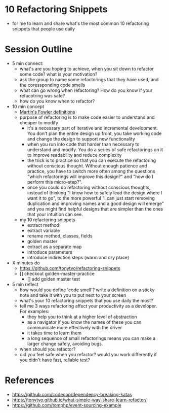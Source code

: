 # 10 Refactoring Snippets
- for me to learn and share what's the most common 10 refactoring snippets that people use daily
# Session Outline
- 5 min connect: 
  - what's are you hoping to achieve, when you sit down to refactor some code? what is your motivation?
  - ask the group to name some refactorings that they have used, and the coressponding code smells
  - what can go wrong when refactoring? How do you know if your refacotring was safe?
  - how do you know when to refactor?
- 10 min concept
  - [Martin's Fowler definitions](https://martinfowler.com/bliki/DefinitionOfRefactoring.html)
  - purpose of refactoring is to make code easier to understand and cheaper to modify
    - it's a necessary part of iterative and incremental development. You don't plan the entire design up front, you take working code and change the design to support new functionality
    - when you run into code that harder than necessary to understand and modify. You do a series of safe refactorings on it to improve readability and reduce complexity
    - the trick is to practice so that you can execute the refactoring without conscious thought. Without enough patience and practice, you have to switch more often among the questions "which refactorings will improve this design?" and "how do I perform this micro-step?".
    - once you could do refactoring without conscious thoughts, instead of thinking "I know how to safely lead the design where I want it to go", to the more powerful "I can just start removing duplication and improving names and a good design will emerge" and you might find helpful designs that are simpler than the ones that your intuition can see.
  - my 10 refactoring snippets
    - extract method
    - extract variable
    - rename method, classes, fields
    - golden master
    - extract as a separate map
    - introduce parameters
    - introduce indirection steps (warm and dry place) 
- X minutes do
  - https://github.com/tonytvo/refactoring-snippets
  - [] checkout golden-master-practice
    - [] add golden master test
- 5 min reflect
  - how would you define 'code smell'? write a definition on a sticky note and take it with you to put next to your screen
  - what's your 10 refactoring snippets that you use daily the most?
  - tell me 3 ways refactoring affect your productivity as a developer. For examples:
    - they help you to think at a higher level of abstraction
    - as a navigator if you know the names of these you can communicate more effectively with the driver
    - it takes time to learn them
    - a long sequence of small refactorings means you can make a larger change safely, avoiding bugs.
  - when should you refactor?
  - did you feel safe when you refactor? would you work differently if you didn't have fast, reliable test?
# References
- https://github.com/codecop/dependency-breaking-katas
- https://tonytvo.github.io/what-simple-way-share-learn-refactor/
- https://github.com/tomphp/event-sourcing-example
